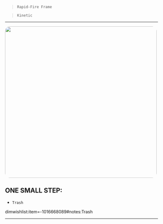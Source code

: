 > `Rapid-Fire Frame`

> `Kinetic`

---

<img src="https://bungie.net/common/destiny2_content/screenshots/1016668089.jpg" width="500px" style="border-radius: 16px">

## ONE SMALL STEP:

-   `Trash`

dimwishlist:item=-1016668089#notes:Trash

---
